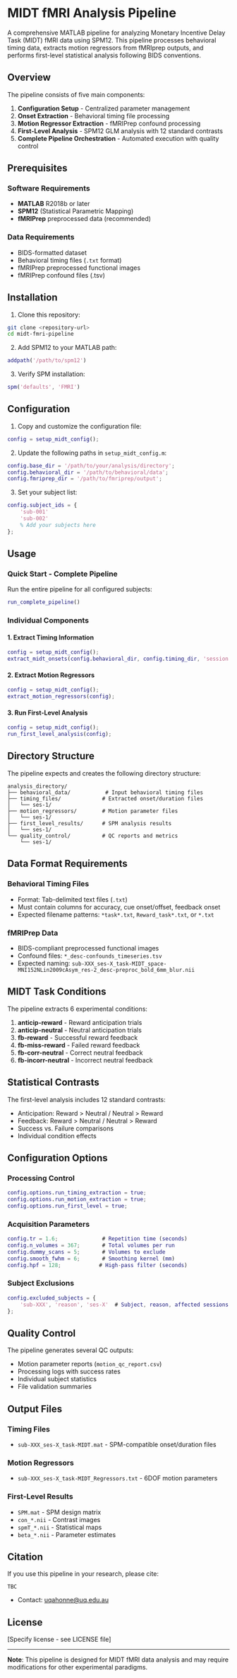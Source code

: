 # MIDT fMRI Analysis Pipeline

A comprehensive MATLAB pipeline for analyzing Monetary Incentive Delay Task (MIDT) fMRI data using SPM12. This pipeline processes behavioral timing data, extracts motion regressors from fMRIprep outputs, and performs first-level statistical analysis following BIDS conventions.

## Overview

The pipeline consists of five main components:
1. **Configuration Setup** - Centralized parameter management
2. **Onset Extraction** - Behavioral timing file processing  
3. **Motion Regressor Extraction** - fMRIPrep confound processing
4. **First-Level Analysis** - SPM12 GLM analysis with 12 standard contrasts
5. **Complete Pipeline Orchestration** - Automated execution with quality control

## Prerequisites

### Software Requirements
- **MATLAB** R2018b or later
- **SPM12** (Statistical Parametric Mapping)
- **fMRIPrep** preprocessed data (recommended)

### Data Requirements
- BIDS-formatted dataset
- Behavioral timing files (`.txt` format)
- fMRIPrep preprocessed functional images
- fMRIPrep confound files (.tsv)

## Installation

1. Clone this repository:
```bash
git clone <repository-url>
cd midt-fmri-pipeline
```

2. Add SPM12 to your MATLAB path:
```matlab
addpath('/path/to/spm12')
```

3. Verify SPM installation:
```matlab
spm('defaults', 'FMRI')
```

## Configuration

1. Copy and customize the configuration file:
```matlab
config = setup_midt_config();
```

2. Update the following paths in `setup_midt_config.m`:
```matlab
config.base_dir = '/path/to/your/analysis/directory';
config.behavioral_dir = '/path/to/behavioral/data';
config.fmriprep_dir = '/path/to/fmriprep/output';
```

3. Set your subject list:
```matlab
config.subject_ids = {
    'sub-001'
    'sub-002'
    % Add your subjects here
};
```

## Usage

### Quick Start - Complete Pipeline
Run the entire pipeline for all configured subjects:
```matlab
run_complete_pipeline()
```

### Individual Components

#### 1. Extract Timing Information
```matlab
config = setup_midt_config();
extract_midt_onsets(config.behavioral_dir, config.timing_dir, 'session', '1');
```

#### 2. Extract Motion Regressors
```matlab
config = setup_midt_config();
extract_motion_regressors(config);
```

#### 3. Run First-Level Analysis
```matlab
config = setup_midt_config();
run_first_level_analysis(config);
```

## Directory Structure

The pipeline expects and creates the following directory structure:

```
analysis_directory/
├── behavioral_data/           # Input behavioral timing files
├── timing_files/             # Extracted onset/duration files
│   └── ses-1/
├── motion_regressors/        # Motion parameter files
│   └── ses-1/
├── first_level_results/      # SPM analysis results
│   └── ses-1/
└── quality_control/          # QC reports and metrics
    └── ses-1/
```

## Data Format Requirements

### Behavioral Timing Files
- Format: Tab-delimited text files (`.txt`)
- Must contain columns for accuracy, cue onset/offset, feedback onset
- Expected filename patterns: `*task*.txt`, `Reward_task*.txt`, or `*.txt`

### fMRIPrep Data
- BIDS-compliant preprocessed functional images
- Confound files: `*_desc-confounds_timeseries.tsv`
- Expected naming: `sub-XXX_ses-X_task-MIDT_space-MNI152NLin2009cAsym_res-2_desc-preproc_bold_6mm_blur.nii`

## MIDT Task Conditions

The pipeline extracts 6 experimental conditions:
1. **anticip-reward** - Reward anticipation trials
2. **anticip-neutral** - Neutral anticipation trials
3. **fb-reward** - Successful reward feedback
4. **fb-miss-reward** - Failed reward feedback
5. **fb-corr-neutral** - Correct neutral feedback
6. **fb-incorr-neutral** - Incorrect neutral feedback

## Statistical Contrasts

The first-level analysis includes 12 standard contrasts:
- Anticipation: Reward > Neutral / Neutral > Reward
- Feedback: Reward > Neutral / Neutral > Reward
- Success vs. Failure comparisons
- Individual condition effects

## Configuration Options

### Processing Control
```matlab
config.options.run_timing_extraction = true;
config.options.run_motion_extraction = true; 
config.options.run_first_level = true;
```

### Acquisition Parameters
```matlab
config.tr = 1.6;              # Repetition time (seconds)
config.n_volumes = 367;       # Total volumes per run
config.dummy_scans = 5;       # Volumes to exclude
config.smooth_fwhm = 6;       # Smoothing kernel (mm)
config.hpf = 128;            # High-pass filter (seconds)
```

### Subject Exclusions
```matlab
config.excluded_subjects = {
    'sub-XXX', 'reason', 'ses-X'  # Subject, reason, affected sessions
};
```

## Quality Control

The pipeline generates several QC outputs:
- Motion parameter reports (`motion_qc_report.csv`)
- Processing logs with success rates
- Individual subject statistics
- File validation summaries


## Output Files

### Timing Files
- `sub-XXX_ses-X_task-MIDT.mat` - SPM-compatible onset/duration files

### Motion Regressors  
- `sub-XXX_ses-X_task-MIDT_Regressors.txt` - 6DOF motion parameters

### First-Level Results
- `SPM.mat` - SPM design matrix
- `con_*.nii` - Contrast images  
- `spmT_*.nii` - Statistical maps
- `beta_*.nii` - Parameter estimates

## Citation

If you use this pipeline in your research, please cite:
```
TBC
```
- Contact: uqahonne@uq.edu.au

## License

[Specify license - see LICENSE file]

---

**Note**: This pipeline is designed for MIDT fMRI data analysis and may require modifications for other experimental paradigms.

